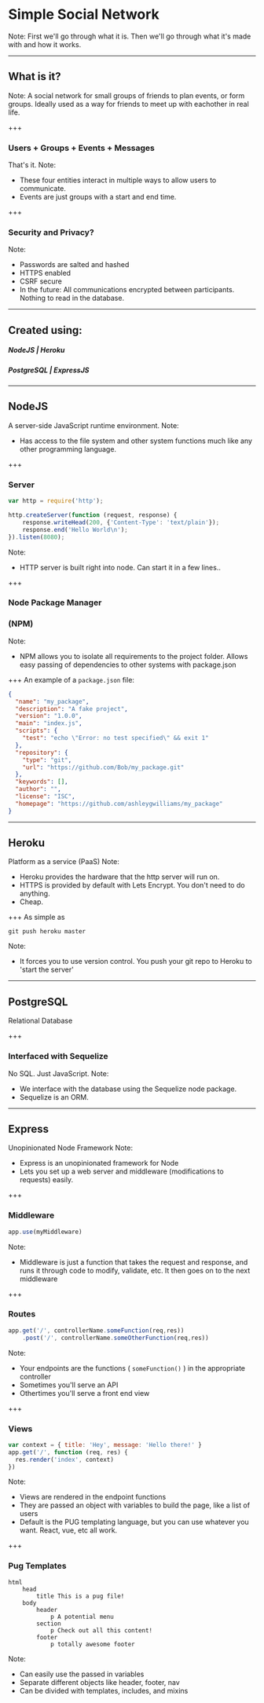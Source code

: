# Simple Social Network

Note:
First we'll go through what it is.
Then we'll go through what it's made with and how it works.

---

## What is it?
Note:
A social network for small groups of friends to plan events, or form groups.
Ideally used as a way for friends to meet up with eachother in real life.

+++
### Users + Groups + Events + Messages
That's it.
Note:
- These four entities interact in multiple ways to allow users to communicate.
- Events are just groups with a start and end time.

+++
### Security and Privacy?
Note:
- Passwords are salted and hashed
- HTTPS enabled
- CSRF secure
- In the future: All communications encrypted between participants. Nothing to read in the database.

---
## Created using:
##### NodeJS  |  Heroku 
##### PostgreSQL  |  ExpressJS 

---
## NodeJS
A server-side JavaScript runtime environment.
Note:
- Has access to the file system and other system functions much like any other programming language.

+++
### Server
``` javascript
var http = require('http');

http.createServer(function (request, response) {
    response.writeHead(200, {'Content-Type': 'text/plain'});
    response.end('Hello World\n');
}).listen(8080);
```
Note:
- HTTP server is built right into node. Can start it in a few lines..

+++
### Node Package Manager
### (NPM)
Note:
- NPM allows you to isolate all requirements to the project folder. Allows easy passing of dependencies to other systems with package.json

+++
An example of a `package.json` file:
``` json
{
  "name": "my_package",
  "description": "A fake project",
  "version": "1.0.0",
  "main": "index.js",
  "scripts": {
    "test": "echo \"Error: no test specified\" && exit 1"
  },
  "repository": {
    "type": "git",
    "url": "https://github.com/Bob/my_package.git"
  },
  "keywords": [],
  "author": "",
  "license": "ISC",
  "homepage": "https://github.com/ashleygwilliams/my_package"
}
```

---
## Heroku
Platform as a service (PaaS)
Note: 
- Heroku provides the hardware that the http server will run on.
- HTTPS is provided by default with Lets Encrypt. You don't need to do anything.
- Cheap.

+++
As simple as
``` console
git push heroku master
```
Note:

- It forces you to use version control. You push your git repo to Heroku to 'start the server'

---
## PostgreSQL
Relational Database

+++
### Interfaced with Sequelize
No SQL. Just JavaScript.
Note:
- We interface with the database using the Sequelize node package.
- Sequelize is an ORM.

---
## Express
Unopinionated Node Framework
Note: 
- Express is an unopinionated framework for Node
- Lets you set up a web server and middleware (modifications to requests) easily.

+++
### Middleware
``` javascript
app.use(myMiddleware)
```
Note:
- Middleware is just a function that takes the request  and response, and runs it through code to modify, validate, etc. It then goes on to the next middleware

+++
### Routes
``` javascript
app.get('/', controllerName.someFunction(req,res))
	.post('/', controllerName.someOtherFunction(req,res))
```
Note:
- Your endpoints are the functions ( `someFunction()` ) in the appropriate controller 
- Sometimes you'll serve an API
- Othertimes you'll serve a front end view

+++
### Views
``` javascript
var context = { title: 'Hey', message: 'Hello there!' }
app.get('/', function (req, res) {
  res.render('index', context)
})
```
Note:
- Views are rendered in the endpoint functions
- They are passed an object with variables to build the page, like a list of users
- Default is the PUG templating language, but you can use whatever you want. React, vue, etc all work.

+++
### Pug Templates
``` pug
html  
    head
        title This is a pug file!
    body
        header
            p A potential menu
        section
            p Check out all this content!
        footer
            p totally awesome footer
```
Note:
- Can easily use the passed in variables
- Separate different objects like header, footer, nav
- Can be divided with templates, includes, and mixins
